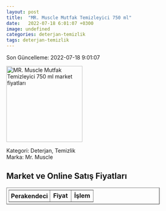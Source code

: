 ```yaml
---
layout: post
title:  "MR. Muscle Mutfak Temizleyici 750 ml"
date:   2022-07-18 6:01:07 +0300
image: undefined
categories: deterjan-temizlik
tags: deterjan-temizlik
---
```


Son Güncelleme: 2022-07-18 9:01:07

<img src="undefined" width="200" alt="MR. Muscle Mutfak Temizleyici 750 ml market fiyatları" />

Kategori: Deterjan, Temizlik
<br />
Marka: Mr. Muscle

<h2>Market ve Online Satış Fiyatları</h2>

<table border="1" style="padding: 5px;width:80%;">
  <tr>
    <td style="padding: 5px;"><strong>Perakendeci</strong></td>
    <td><strong>Fiyat</strong></td>
    <td><strong>İşlem</strong></td>
  </tr>
  
</table>
